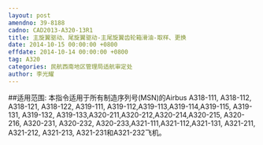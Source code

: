 ```yaml
---
layout: post
amendno: 39-8188
cadno: CAD2013-A320-13R1
title: 主旋翼驱动、尾旋翼驱动-主尾旋翼齿轮箱滑油-取样、更换
date: 2014-10-15 00:00:00 +0800
effdate: 2014-10-14 00:00:00 +0800
tag: A320
categories: 民航西南地区管理局适航审定处
author: 李光耀
---
```


##适用范围:
本指令适用于所有制造序列号(MSN)的Airbus A318-111, A318-112, A318-121, A318-122, A319-111, A319-112,A319-113,A319-114,A319-115, A319-131, A319-132, A319-133,A320-211,A320-212,A320-214,A320-215, A320-216, A320-231, A320-232, A320-233,A321-111,A321-112,A321-131, A321-211, A321-212, A321-213, A321-231和A321-232飞机。

